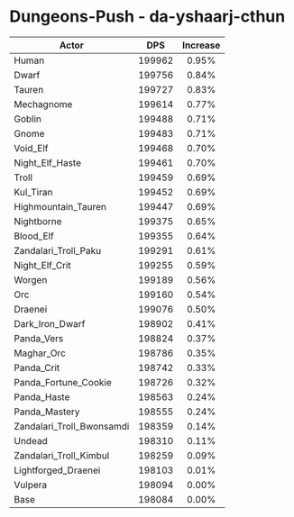 # Dungeons-Push - da-yshaarj-cthun
| Actor | DPS | Increase |
|---|:---:|:---:|
|Human|199962|0.95%|
|Dwarf|199756|0.84%|
|Tauren|199727|0.83%|
|Mechagnome|199614|0.77%|
|Goblin|199488|0.71%|
|Gnome|199483|0.71%|
|Void_Elf|199468|0.70%|
|Night_Elf_Haste|199461|0.70%|
|Troll|199459|0.69%|
|Kul_Tiran|199452|0.69%|
|Highmountain_Tauren|199447|0.69%|
|Nightborne|199375|0.65%|
|Blood_Elf|199355|0.64%|
|Zandalari_Troll_Paku|199291|0.61%|
|Night_Elf_Crit|199255|0.59%|
|Worgen|199189|0.56%|
|Orc|199160|0.54%|
|Draenei|199076|0.50%|
|Dark_Iron_Dwarf|198902|0.41%|
|Panda_Vers|198824|0.37%|
|Maghar_Orc|198786|0.35%|
|Panda_Crit|198742|0.33%|
|Panda_Fortune_Cookie|198726|0.32%|
|Panda_Haste|198563|0.24%|
|Panda_Mastery|198555|0.24%|
|Zandalari_Troll_Bwonsamdi|198359|0.14%|
|Undead|198310|0.11%|
|Zandalari_Troll_Kimbul|198259|0.09%|
|Lightforged_Draenei|198103|0.01%|
|Vulpera|198094|0.00%|
|Base|198084|0.00%|
